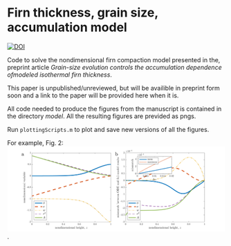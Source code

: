 # Firn thickness, grain size, accumulation model

[![DOI](https://zenodo.org/badge/363214644.svg)](https://zenodo.org/badge/latestdoi/363214644)

Code to solve the nondimensional firn compaction model presented in the, preprint article *Grain-size evolution controls the accumulation dependence ofmodeled isothermal firn thickness*. 

This paper is unpublished/unreviewed, but will be availible in preprint form soon and a link to the paper will be provided here when it is. 

All code needed to produce the figures from the manuscript is contained in the directory *model*. All the resulting figures are previded as pngs.

Run `plottingScripts.m` to plot and save new versions of all the figures. 

For example, Fig. 2:
![figure 2](exampleFig2.png).
